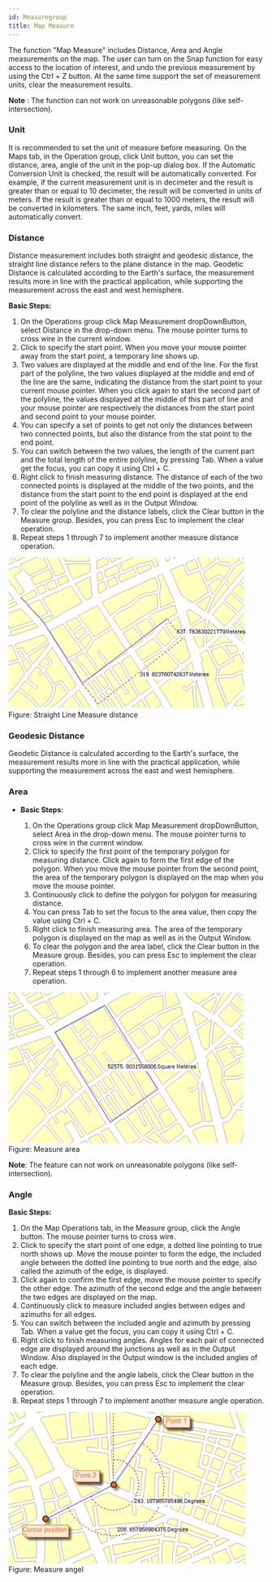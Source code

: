 ```yaml
---
id: Measuregroup
title: Map Measure
---
```

The function "Map Measure" includes Distance, Area and Angle measurements on the map. The user can turn on the Snap function for easy access to the location of interest, and undo the previous measurement by using the Ctrl + Z button. At the same time support the set of measurement units, clear the measurement results.

**Note** : The function can not work on unreasonable polygons (like self-intersection).

### Unit

It is recommended to set the unit of measure before measuring. On the Maps tab, in the Operation group, click Unit button, you can set the distance, area, angle of the unit in the pop-up dialog box. If the Automatic Conversion Unit is checked, the result will be automatically converted. For example, if the current measurement unit is in decimeter and the result is greater than or equal to 10 decimeter, the result will be converted in units of meters. If the result is greater than or equal to 1000 meters, the result will be converted in kilometers. The same inch, feet, yards, miles will automatically convert.

### Distance

Distance measurement includes both straight and geodesic distance, the straight line distance refers to the plane distance in the map. Geodetic Distance is calculated according to the Earth's surface, the measurement results more in line with the practical application, while supporting the measurement across the east and west hemisphere.

**Basic Steps:**

  1. On the Operations group click Map Measurement dropDownButton, select Distance in the drop-down menu. The mouse pointer turns to cross wire in the current window.
  2. Click to specify the start point. When you move your mouse pointer away from the start point, a temporary line shows up. 
  3. Two values are displayed at the middle and end of the line. For the first part of the polyline, the two values displayed at the middle and end of the line are the same, indicating the distance from the start point to your current mouse pointer. When you click again to start the second part of the polyline, the values displayed at the middle of this part of line and your mouse pointer are respectively the distances from the start point and second point to your mouse pointer.
  4. You can specify a set of points to get not only the distances between two connected points, but also the distance from the stat point to the end point.
  5. You can switch between the two values, the length of the current part and the total length of the entire polyline, by pressing Tab. When a value get the focus, you can copy it using Ctrl + C.
  6. Right click to finish measuring distance. The distance of each of the two connected points is displayed at the middle of the two points, and the distance from the start point to the end point is displayed at the end point of the polyline as well as in the Output Window.
  7. To clear the polyline and the distance labels, click the Clear button in the Measure group. Besides, you can press Esc to implement the clear operation.
  8. Repeat steps 1 through 7 to implement another measure distance operation.

![](img-en/distanceMeasure.png)  
Figure: Straight Line Measure distance  

### Geodesic Distance

Geodetic Distance is calculated according to the Earth's surface, the measurement results more in line with the practical application, while supporting the measurement across the east and west hemisphere.

### Area

* **Basic Steps:**

  1. On the Operations group click Map Measurement dropDownButton, select Area in the drop-down menu. The mouse pointer turns to cross wire in the current window.
  2. Click to specify the first point of the temporary polygon for measuring distance. Click again to form the first edge of the polygon. When you move the mouse pointer from the second point, the area of the temporary polygon is displayed on the map when you move the mouse pointer.
  3. Continuously click to define the polygon for polygon for measuring distance.
  4. You can press Tab to set the focus to the area value, then copy the value using Ctrl + C.
  5. Right click to finish measuring area. The area of the temporary polygon is displayed on the map as well as in the Output Window.
  6. To clear the polygon and the area label, click the Clear button in the Measure group. Besides, you can press Esc to implement the clear operation.
  7. Repeat steps 1 through 6 to implement another measure area operation.

![](img-en/areaMeasure.png)  
Figure: Measure area  

**Note**: The feature can not work on unreasonable polygons (like self-intersection).

### Angle

**Basic Steps:**

  1. On the Map Operations tab, in the Measure group, click the Angle button. The mouse pointer turns to cross wire.
  2. Click to specify the start point of one edge, a dotted line pointing to true north shows up. Move the mouse pointer to form the edge, the included angle between the dotted line pointing to true north and the edge, also called the azimuth of the edge, is displayed.
  3. Click again to confirm the first edge, move the mouse pointer to specify the other edge. The azimuth of the second edge and the angle between the two edges are displayed on the map.
  4. Continuously click to measure included angles between edges and azimuths for all edges.
  5. You can switch between the included angle and azimuth by pressing Tab. When a value get the focus, you can copy it using Ctrl + C.
  6. Right click to finish measuring angles. Angles for each pair of connected edge are displayed around the junctions as well as in the Output Window. Also displayed in the Output window is the included angles of each edge.
  7. To clear the polyline and the angle labels, click the Clear button in the Measure group. Besides, you can press Esc to implement the clear operation.
  8. Repeat steps 1 through 7 to implement another measure angle operation.

![](img-en/angleMeasure.png)  
Figure: Measure angel  